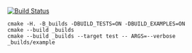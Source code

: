 [![Build Status](https://travis-ci.org/ridesver/matrix_example.svg?branch=master)](https://travis-ci.org/ridesver/matrix_example)

```
cmake -H. -B_builds -DBUILD_TESTS=ON -DBUILD_EXAMPLES=ON
cmake --build _builds
cmake --build _builds --target test -- ARGS=--verbose
_builds/example
```
